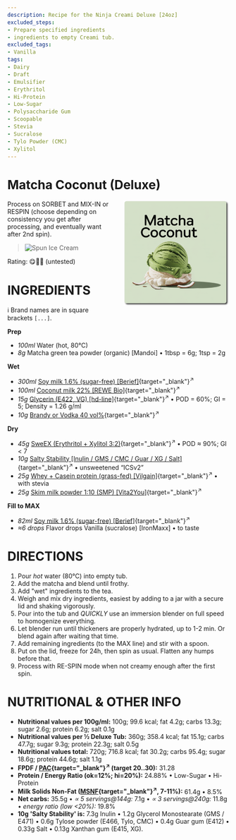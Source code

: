 ```yaml
---
description: Recipe for the Ninja Creami Deluxe [24oz]
excluded_steps:
- Prepare specified ingredients
- ingredients to empty Creami tub.
excluded_tags:
- Vanilla
tags:
- Dairy
- Draft
- Emulsifier
- Erythritol
- Hi-Protein
- Low-Sugar
- Polysaccharide Gum
- Scoopable
- Stevia
- Sucralose
- Tylo Powder (CMC)
- Xylitol
---
```

# Matcha Coconut (Deluxe)
<img style="float: right; margin-left: 1.5em;" width=240 alt="Logo" src="logo-matcha-coconut.png" />

Process on SORBET and MIX-IN or RESPIN (choose depending on consistency you get after processing, and eventually want after 2nd spin).

> <img width=360 alt="Spun Ice Cream" src="" class="zoomable" />

Rating: 😋🥥🍵 (untested)

# INGREDIENTS

ℹ️ Brand names are in square brackets `[...]`.

**Prep**

  - _100ml_ Water (hot, 80°C)
  - _8g_ Matcha green tea powder (organic) [Mandoi] • 1tbsp = 6g; 1tsp = 2g

**Wet**

  - _300ml_ [Soy milk 1.6% (sugar-free) \[Berief\]](/ice-creamery/info/ingredients/#soy-milk){target="_blank"}<sup>↗</sup>
  - _100ml_ [Coconut milk 22% \[REWE Bio\]](/ice-creamery/info/ingredients/#coconut-milk){target="_blank"}<sup>↗</sup>
  - _15g_ [Glycerin (E422, VG) \[hd-line\]](/ice-creamery/info/ingredients/#vegetable-glycerin-glycerol-vg-e422){target="_blank"}<sup>↗</sup> • POD = 60%; GI = 5; Density = 1.26 g/ml
  - _10g_ [Brandy or Vodka 40 vol%](/ice-creamery/info/ingredients/#alcohol-ethanol){target="_blank"}<sup>↗</sup>

**Dry**

  - _45g_ [SweEX (Erythritol + Xylitol 3:2)](/ice-creamery/info/ingredients/#sweex-erythritol-xylitol-blend){target="_blank"}<sup>↗</sup> • POD ≈ 90%; GI < 7
  - _10g_ [Salty Stability \[Inulin / GMS / CMC / Guar / XG / Salt\]](/ice-creamery/S/Salty%20Stability/){target="_blank"}<sup>↗</sup> • unsweetened “ICSv2”
  - _25g_ [Whey + Casein protein (grass-fed) \[Vilgain\]](/ice-creamery/info/ingredients/#whey-protein){target="_blank"}<sup>↗</sup> • with stevia
  - _25g_ [Skim milk powder 1:10 (SMP) \[Vita2You\]](/ice-creamery/info/ingredients/#skim-milk-powder-smp){target="_blank"}<sup>↗</sup>

**Fill to MAX**

  - _82ml_ [Soy milk 1.6% (sugar-free) \[Berief\]](/ice-creamery/info/ingredients/#soy-milk){target="_blank"}<sup>↗</sup>
  - _≈6 drops_ Flavor drops Vanilla (sucralose) [IronMaxx] • to taste

# DIRECTIONS

 1. Pour *hot* water (80°C) into empty tub.
 1. Add the matcha and blend until frothy.
 1. Add "wet" ingredients to the tea.
 1. Weigh and mix dry ingredients, easiest by adding to a jar with a secure lid and shaking vigorously.
 1. Pour into the tub and *QUICKLY* use an immersion blender on full speed to homogenize everything.
 1. Let blender run until thickeners are properly hydrated, up to 1-2 min. Or blend again after waiting that time.
 1. Add remaining ingredients (to the MAX line) and stir with a spoon.
 1. Put on the lid, freeze for 24h, then spin as usual. Flatten any humps before that.
 1. Process with RE-SPIN mode when not creamy enough after the first spin.

# NUTRITIONAL & OTHER INFO
- **Nutritional values per 100g/ml:** 100g; 99.6 kcal; fat 4.2g; carbs 13.3g; sugar 2.6g; protein 6.2g; salt 0.1g
- **Nutritional values per ½ Deluxe Tub:** 360g; 358.4 kcal; fat 15.1g; carbs 47.7g; sugar 9.3g; protein 22.3g; salt 0.5g
- **Nutritional values total:** 720g; 716.8 kcal; fat 30.2g; carbs 95.4g; sugar 18.6g; protein 44.6g; salt 1.1g
- **FPDF / [PAC](/ice-creamery/info/glossary/#potere-anti-congelante-pac){target="_blank"}<sup>↗</sup> (target 20..30):** 31.28
- **Protein / Energy Ratio (ok=12%; hi=20%):** 24.88% • Low-Sugar • Hi-Protein
- **Milk Solids Non-Fat ([MSNF](/ice-creamery/info/glossary/#milk-solids-not-fat-msnf){target="_blank"}<sup>↗</sup>, 7-11%):** 61.4g • 8.5%
- **Net carbs:** 35.5g • *∝ 5 servings@144g:* 7.1g • *∝ 3 servings@240g:* 11.8g • *energy ratio (low <20%):* 19.8%
- **10g 'Salty Stability' is:** 7.3g Inulin • 1.2g Glycerol Monostearate (GMS / E471) • 0.6g Tylose powder (E466, Tylo, CMC) • 0.4g Guar gum (E412) • 0.33g Salt • 0.13g Xanthan gum (E415, XG).

